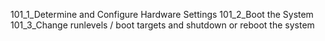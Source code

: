 101_1_Determine and Configure Hardware Settings
101_2_Boot the System
101_3_Change runlevels / boot targets and shutdown or reboot the system
